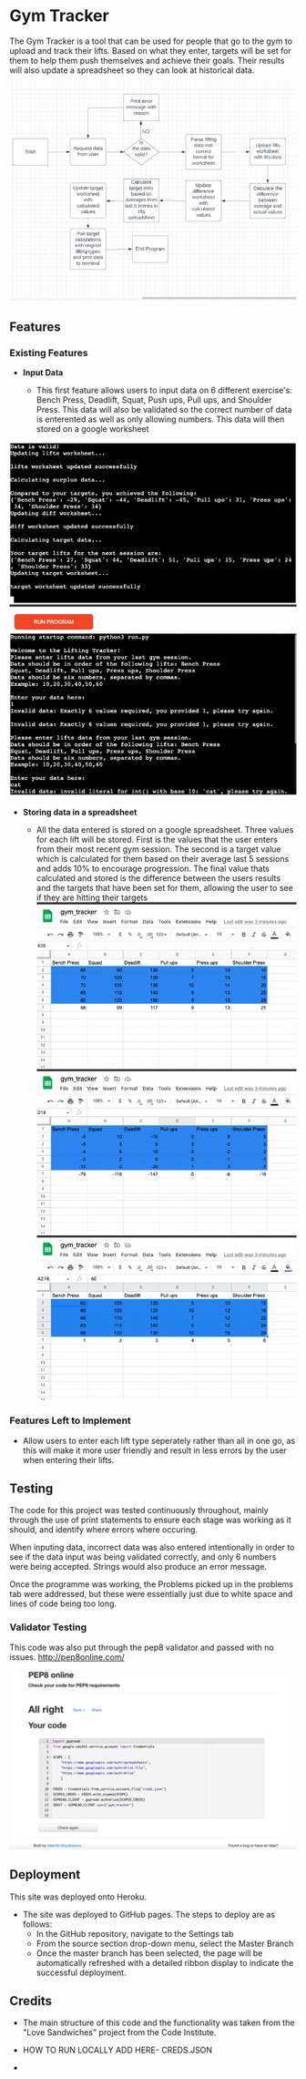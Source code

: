 # Gym Tracker

The Gym Tracker is a tool that can be used for people that go to the gym to upload and track their lifts. Based on what they enter, targets will be set for them to help them push themselves and achieve their goals. Their results will also update a spreadsheet so they can look at historical data.

![How it will opperate](/images/project%20plan.png)

## Features 


### Existing Features

- __Input Data__

  - This first feature allows users to input data on 6 different exercise's: Bench Press, Deadlift, Squat, Push ups, Pull ups, and Shoulder Press. This data will also be validated so the correct number of data is enterented as well as only allowing numbers. This data will then stored on a google worksheet

![When correct data is entered](/images/correct-data-input.png)
![When incorrect data is entered](/images/Validate-data.png)

- __Storing data in a spreadsheet__

  - All the data entered is stored on a google spreadsheet. Three values for each lift will be stored. First is the values that the user enters from their most recent gym session. The second is a target value which is calculated for them based on their average last 5 sessions and adds 10% to encourage progression. The final value thats calculated and stored is the difference between the users results and the targets that have been set for them, allowing the user to see if they are hitting their targets 
![When incorrect data is entered](/images/target-worksheet.png)
![When incorrect data is entered](/images/difference-worksheet.png)
![When incorrect data is entered](/images/lifts-worksheet.png)

### Features Left to Implement

- Allow users to enter each lift type seperately rather than all in one go, as this will make it more user friendly and result in less errors by the user when entering their lifts.

## Testing 
The code for this project was tested continuously throughout, mainly through the use of print statements to ensure each stage was working as it should, and identify where errors where occuring. 

When inputing data, incorrect data was also entered intentionally in order to see if the data input was being validated correctly, and only 6 numbers were being accepted. Strings would also produce an error message.

Once the programme was working, the Problems picked up in the problems tab were addressed, but these were essentially just due to white space and lines of code being too long.

### Validator Testing 
This code was also put through the pep8 validator and passed with no issues. http://pep8online.com/

![Validator result](/images/validator.png)

## Deployment

This site was deployed onto Heroku.
- The site was deployed to GitHub pages. The steps to deploy are as follows: 
  - In the GitHub repository, navigate to the Settings tab 
  - From the source section drop-down menu, select the Master Branch
  - Once the master branch has been selected, the page will be automatically refreshed with a detailed ribbon display to indicate the successful deployment. 

## Credits 
- The main structure of this code and the functionality was taken from the "Love Sandwiches" project from the Code Institute. 


- HOW TO RUN LOCALLY ADD HERE- CREDS.JSON
- 


